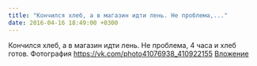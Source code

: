 ```yaml
---
title: "Кончился хлеб, а в магазин идти лень. Не проблема,..."
date: 2016-04-16 18:49:00 +0300
---
```


Кончился хлеб, а в магазин идти лень. Не проблема, 4 часа и хлеб готов.
Фотография
<a class="vk-attach" href="https://vk.com/photo41076938_410922155">https://vk.com/photo41076938_410922155</a>
<a class="vk-attach" href="https://vk.com/photo41076938_410922155">Вложение</a>
